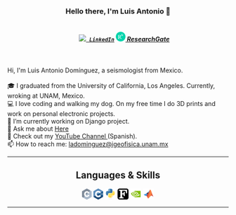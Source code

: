 <h3 align="center">Hello there, I'm Luis Antonio 👋</h3>
<h5 align="center">
  <code>
    <a href="https://www.linkedin.com/in/luis-antonio-dominguez-35977467/" title="LinkedIn"><img width="22" src="./images/linkedin.svg"> LinkedIn</a></code>
  <ode><a href="https://www.researchgate.net/profile/Luis-Dominguez-4" title="Researchgate"><img width="22" src="./images/ResearchGate.svg"> ResearchGate</a></code>
</h5>
<br>
<p align="left">
  Hi, I'm Luis Antonio Domínguez, a seismologist from Mexico. 
  <br>
  <br>
  🎓 I graduated from the University of California, Los Angeles. Currently, wroking at UNAM, Mexico. 
  <br>
  💻 I love coding and walking my dog. On my free time I do 3D prints and work on personal electronic projects.  
  <br>
  🔬 I’m currently working on Django project. 
  <br>
  💬 Ask me about <a href="https://github.com/ladominguez/ladominguez/issues" title="Issues">Here</a>
  <br>
  🎦 Check out my <a href="https://www.youtube.com/@geofisica_aplicada"> YouTube Channel </a> (Spanish).
  <br>
  📫 How to reach me: <a href="mailto: ladominguez@igeofisica.unam.mx">ladominguez@igeofisica.unam.mx</a>
</p>

<hr>

<h2 align="center">Languages & Skills </h2>

<p align="center">
  <code><img title="C" height="25" src="./images/c.svg"></code>
  <code><img title="C++" height="25" src="./images/cpp.svg"></code>
  <code><img title="Python" height="25" src="./images/python.svg"></code>
  <code><img title="Fortran" height="25" src="./images/fortran.svg"></code>
  <code><img title="CUDA" height="25" src="./images/cuda.svg"></code>
  <code><img title="Matlab" height="25" src="./images/matlab.svg"></code>

</p>

<hr>

